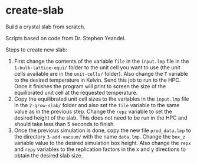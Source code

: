 # create-slab

Build a crystal slab from scratch.

Scripts based on code from Dr. Stephen Yeandel.

Steps to create new slab:

1. First change the contents of the variable `file` in the `input.lmp` file in the `1-bulk-lattice-equi/` folder to the unit cell you want to use (the unit cells available are in the `unit-cells/` folder). Also change the `T` variable to the desired temperature in Kelvin. Send this job to run to the HPC. Once it finishes the program will print to screen the size of the equilibrated unit cell at the requested temperature.
2. Copy the equilibrated unit cell sizes to the variables in the `input.lmp` file in the `2-grow-slab/` folder and also set the `file` variable to the same value as in the previous step. Change the `repz` variable to set the desired height of the slab. This does not need to be run in the HPC and should take less than 5 seconds to finish.
3. Once the previous simulation is done, copy the new file `prod_data.lmp` to the directory `3-add-vacuum/` with the name `data.lmp`. Change the `box_z` variable value to the desired simulation box height. Also change the `repx` and `repy` variables to the replication factors in the x and y directions to obtain the desired slab size.

